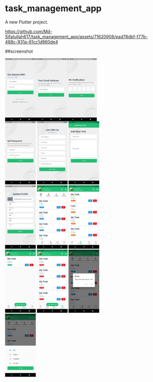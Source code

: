 # task_management_app

A new Flutter project.


https://github.com/Md-Sifatullah617/task_management_app/assets/71620908/ead78dbf-f77b-488c-931a-61cc1d960de4

##screenshot
<div style="display: flex;  flex-wrap: wrap;">
<img src="screenshot/1.png" style="width: 20%;">
<img src="screenshot/2.png" style="width: 20%;">
<img src="screenshot/3.png" style="width: 20%;">
</div>
<div>
<img src="screenshot/4.png" style="width: 20%;">
<img src="screenshot/5.png" style="width: 20%;">
<img src="screenshot/6.png" style="width: 20%;">
</div>
<div>
<img src="screenshot/7.png" style="width: 20%;">
<img src="screenshot/8.png" style="width: 20%;">
<img src="screenshot/9.png" style="width: 20%;">
</div>
<div>

<img src="screenshot/10.png" style="width: 20%;">
<img src="screenshot/11.png" style="width: 20%;">
<img src="screenshot/12.png" style="width: 20%;">
</div>
<div>
<img src="screenshot/13.png" style="width: 20%;">
</div>
